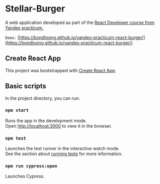 # Stellar-Burger

A web application developed as part of the [React Developer course from Yandex practicum.](https://practicum.yandex.ru/react/?from=catalog)

`Demo:` [https://bondloong.github.io/yandex-practicum-react-burger/](https://bondloong.github.io/yandex-practicum-react-burger/)

## Create React App

This project was bootstrapped with [Create React App](https://github.com/facebook/create-react-app).

## Basic scripts

In the project directory, you can run:

### `npm start`

Runs the app in the development mode.\
Open [http://localhost:3000](http://localhost:3000) to view it in the browser.

### `npm test`

Launches the test runner in the interactive watch mode.\
See the section about [running tests](https://facebook.github.io/create-react-app/docs/running-tests) for more information.

### `npm run cypress:open`

Launches Cypress.
